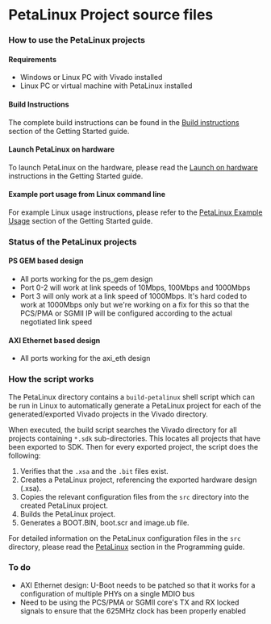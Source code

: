 PetaLinux Project source files
==============================

### How to use the PetaLinux projects

#### Requirements

* Windows or Linux PC with Vivado installed
* Linux PC or virtual machine with PetaLinux installed

#### Build Instructions

The complete build instructions can be found in the 
[Build instructions](https://docs.ethernet96.com/en/latest/getting_started.html#launch-on-hardware "Build instructions") 
section of the Getting Started guide.

#### Launch PetaLinux on hardware

To launch PetaLinux on the hardware, please read the 
[Launch on hardware](https://docs.ethernet96.com/en/latest/getting_started.html#launch-on-hardware "Launch on hardware") 
instructions in the Getting Started guide.

#### Example port usage from Linux command line

For example Linux usage instructions, please refer to the 
[PetaLinux Example Usage](https://docs.ethernet96.com/en/latest/getting_started.html#petalinux-example-usage "PetaLinux Example Usage") 
section of the Getting Started guide.

### Status of the PetaLinux projects

#### PS GEM based design

* All ports working for the ps_gem design
* Port 0-2 will work at link speeds of 10Mbps, 100Mbps and 1000Mbps
* Port 3 will only work at a link speed of 1000Mbps. It's hard coded to work at 1000Mbps only but we're working on a 
fix for this so that the PCS/PMA or SGMII IP will be configured according to the actual negotiated link speed

#### AXI Ethernet based design

* All ports working for the axi_eth design

### How the script works

The PetaLinux directory contains a `build-petalinux` shell script which can be run in Linux to automatically
generate a PetaLinux project for each of the generated/exported Vivado projects in the Vivado directory.

When executed, the build script searches the Vivado directory for all projects containing `*.sdk` sub-directories.
This locates all projects that have been exported to SDK. Then for every exported project, the script
does the following:

1. Verifies that the `.xsa` and the `.bit` files exist.
2. Creates a PetaLinux project, referencing the exported hardware design (.xsa).
3. Copies the relevant configuration files from the `src` directory into the created
PetaLinux project.
4. Builds the PetaLinux project.
5. Generates a BOOT.BIN, boot.scr and image.ub file.

For detailed information on the PetaLinux configuration files in the `src` directory, please read the 
[PetaLinux](hhttps://docs.ethernet96.com/en/latest/programming_guide.html#petalinux "PetaLinux") 
section in the Programming guide.

### To do

* AXI Ethernet design: U-Boot needs to be patched so that it works for a configuration of multiple PHYs
  on a single MDIO bus
* Need to be using the PCS/PMA or SGMII core's TX and RX locked signals to ensure
  that the 625MHz clock has been properly enabled
  
